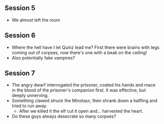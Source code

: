 ## Session 5
* We almost left the room

## Session 6
* Where the hell have I let Quinz lead me? First there were brains with legs coming out of corpses, now there's one with a beak on the ceiling!
* Also potentially fake vampires?

## Session 7
* The angry dwarf interrogated the prisoner, coated his hands and mace in the blood of the prisoner's companion first. It was effective, but deeply unnerving.
* Something clawed struck the Minotaur, then shrank down a halfling and tried to run away.
  * After we killed it the elf cut it open and... harvested the heart.
* Do these guys always desecrate so many corpses?